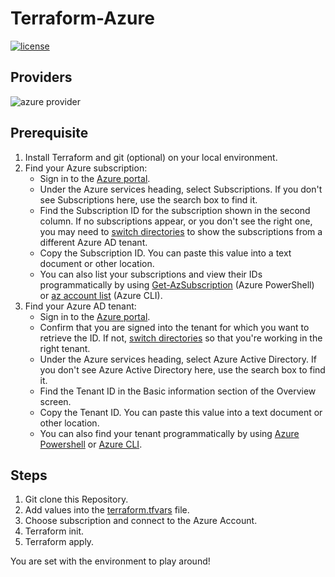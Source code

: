 # Terraform-Azure

[![license](https://img.shields.io/badge/license-MIT-blue.svg)](/LICENSE)

## Providers

![azure provider](https://img.shields.io/badge/Azure-orange?logo=microsoft-azure&color=0089d6)

## Prerequisite

1. Install Terraform and git (optional) on your local environment.
2. Find your Azure subscription:
    - Sign in to the [Azure portal](https://portal.azure.com/).
    - Under the Azure services heading, select Subscriptions. If you don't see Subscriptions here, use the search box to find it.
    - Find the Subscription ID for the subscription shown in the second column. If no subscriptions appear, or you don't see the right one, you may need to [switch directories](https://docs.microsoft.com/en-us/azure/azure-portal/set-preferences#switch-and-manage-directories) to show the subscriptions from a different Azure AD tenant.
    - Copy the Subscription ID. You can paste this value into a text document or other location.
    - You can also list your subscriptions and view their IDs programmatically by using [Get-AzSubscription](https://docs.microsoft.com/en-us/powershell/module/az.accounts/get-azsubscription?view=latest&preserve-view=true) (Azure PowerShell) or [az account list](https://docs.microsoft.com/en-us/cli/azure/account?view=azure-cli-latest&preserve-view=true) (Azure CLI).
3. Find your Azure AD tenant:
    - Sign in to the [Azure portal](https://portal.azure.com/).
    - Confirm that you are signed into the tenant for which you want to retrieve the ID. If not, [switch directories](https://docs.microsoft.com/en-us/azure/azure-portal/set-preferences#switch-and-manage-directories) so that you're working in the right tenant.
    - Under the Azure services heading, select Azure Active Directory. If you don't see Azure Active Directory here, use the search box to find it.
    - Find the Tenant ID in the Basic information section of the Overview screen.
    - Copy the Tenant ID. You can paste this value into a text document or other location.
    - You can also find your tenant programmatically by using [Azure Powershell](https://docs.microsoft.com/en-us/azure/active-directory/fundamentals/active-directory-how-to-find-tenant#find-tenant-id-with-powershell) or [Azure CLI](https://docs.microsoft.com/en-us/azure/active-directory/fundamentals/active-directory-how-to-find-tenant#find-tenant-id-with-cli).

## Steps

1. Git clone this Repository.
2. Add values into the [terraform.tfvars](https://github.com/zul-m/terraform-azure/blob/main/terraform.tfvars) file.
3. Choose subscription and connect to the Azure Account.
4. Terraform init.
5. Terraform apply.

You are set with the environment to play around!